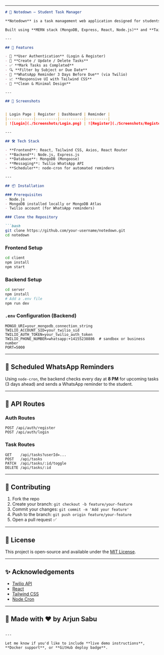 

---

````markdown
# 📝 Notedown – Student Task Manager

**Notedown** is a task management web application designed for students to help them stay organized, never miss a deadline, and manage assignments with ease.

Built using **MERN stack (MongoDB, Express, React, Node.js)** and **Tailwind CSS**, this app features authentication, task CRUD operations, filters, and WhatsApp reminders using Twilio.

---

## 🚀 Features

- 🔐 **User Authentication** (Login & Register)
- 🧠 **Create / Update / Delete Tasks**
- ✅ **Mark Tasks as Completed**
- 🔍 **Filter by Subject or Due Date**
- 📅 **WhatsApp Reminder 3 Days Before Due** (via Twilio)
- 📈 **Responsive UI with Tailwind CSS**
- 💬 **Clean & Minimal Design**

---

## 📸 Screenshots


| Login Page | Register | Dashboard | Reminder |
|------------|----------|-----------|----------|
| ![Login](./Screenshots/Login.png) | ![Register](./Screenshots/Register.png) | ![Dashboard](./Screenshots/Dashboard.png) | ![Reminder](./Notedown%20Project/Screenshots/Reminder.png) |

---

## 🛠️ Tech Stack

- **Frontend**: React, Tailwind CSS, Axios, React Router
- **Backend**: Node.js, Express.js
- **Database**: MongoDB (Mongoose)
- **Messaging**: Twilio WhatsApp API
- **Scheduler**: node-cron for automated reminders

---

## 📦 Installation

### Prerequisites
- Node.js
- MongoDB installed locally or MongoDB Atlas
- Twilio account (for WhatsApp reminders)

### Clone the Repository

```bash
git clone https://github.com/your-username/notedown.git
cd notedown
````

### Frontend Setup

```bash
cd client
npm install
npm start
```

### Backend Setup

```bash
cd server
npm install
# Add a .env file
npm run dev
```

### `.env` Configuration (Backend)

```env
MONGO_URI=your_mongodb_connection_string
TWILIO_ACCOUNT_SID=your_twilio_sid
TWILIO_AUTH_TOKEN=your_twilio_auth_token
TWILIO_PHONE_NUMBER=whatsapp:+14155238886  # sandbox or business number
PORT=5000
```

---

## 📅 Scheduled WhatsApp Reminders

Using `node-cron`, the backend checks every day at **8 PM** for upcoming tasks (3 days ahead) and sends a WhatsApp reminder to the student.

---

## 🧪 API Routes

### Auth Routes

```
POST /api/auth/register
POST /api/auth/login
```

### Task Routes

```
GET    /api/tasks?userId=...
POST   /api/tasks
PATCH  /api/tasks/:id/toggle
DELETE /api/tasks/:id
```

---

## 🤝 Contributing

1. Fork the repo
2. Create your branch: `git checkout -b feature/your-feature`
3. Commit your changes: `git commit -m 'Add your feature'`
4. Push to the branch: `git push origin feature/your-feature`
5. Open a pull request ✅

---

## 📄 License

This project is open-source and available under the [MIT License](LICENSE).

---

## ✨ Acknowledgements

* [Twilio API](https://www.twilio.com/whatsapp)
* [React](https://react.dev)
* [Tailwind CSS](https://tailwindcss.com)
* [Node Cron](https://www.npmjs.com/package/node-cron)

---

## 🙌 Made with ❤️ by Arjun Sabu

```

---

Let me know if you'd like to include **live demo instructions**, **Docker support**, or **GitHub deploy badge**.
```
